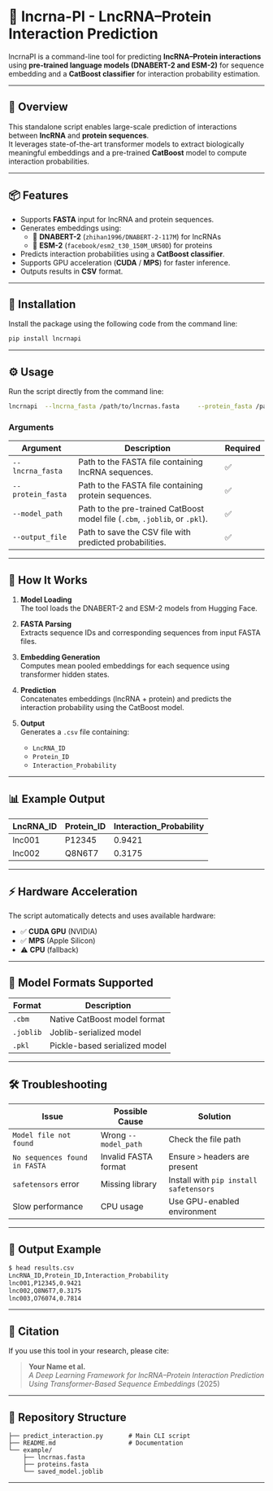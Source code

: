 # 🧬 lncrna-PI - LncRNA–Protein Interaction Prediction

lncrnaPI is a command-line tool for predicting **lncRNA–Protein interactions** using **pre-trained language models (DNABERT-2 and ESM-2)** for sequence embedding and a **CatBoost classifier** for interaction probability estimation.

---

## 🚀 Overview

This standalone script enables large-scale prediction of interactions between **lncRNA** and **protein sequences**.  
It leverages state-of-the-art transformer models to extract biologically meaningful embeddings and a pre-trained **CatBoost** model to compute interaction probabilities.

---

## 📦 Features

- Supports **FASTA** input for lncRNA and protein sequences.  
- Generates embeddings using:
  - 🧬 **DNABERT-2** (`zhihan1996/DNABERT-2-117M`) for lncRNAs  
  - 🧫 **ESM-2** (`facebook/esm2_t30_150M_UR50D`) for proteins  
- Predicts interaction probabilities using a **CatBoost classifier**.  
- Supports GPU acceleration (**CUDA** / **MPS**) for faster inference.  
- Outputs results in **CSV** format.

---

## 🧰 Installation

Install the package using the following code from the command line:

```bash
pip install lncrnapi
```
---

## ⚙️ Usage

Run the script directly from the command line:

```bash
lncrnapi  --lncrna_fasta /path/to/lncrnas.fasta     --protein_fasta /path/to/proteins.fasta     --model_path /path/to/saved_model.joblib     --output_file /path/to/results.csv
```

### **Arguments**

| Argument | Description | Required |
|-----------|--------------|-----------|
| `--lncrna_fasta` | Path to the FASTA file containing lncRNA sequences. | ✅ |
| `--protein_fasta` | Path to the FASTA file containing protein sequences. | ✅ |
| `--model_path` | Path to the pre-trained CatBoost model file (`.cbm`, `.joblib`, or `.pkl`). | ✅ |
| `--output_file` | Path to save the CSV file with predicted probabilities. | ✅ |

---

## 🧠 How It Works

1. **Model Loading**  
   The tool loads the DNABERT-2 and ESM-2 models from Hugging Face.

2. **FASTA Parsing**  
   Extracts sequence IDs and corresponding sequences from input FASTA files.

3. **Embedding Generation**  
   Computes mean pooled embeddings for each sequence using transformer hidden states.

4. **Prediction**  
   Concatenates embeddings (lncRNA + protein) and predicts the interaction probability using the CatBoost model.

5. **Output**  
   Generates a `.csv` file containing:
   - `LncRNA_ID`
   - `Protein_ID`
   - `Interaction_Probability`

---

## 📊 Example Output

| LncRNA_ID | Protein_ID | Interaction_Probability |
|------------|-------------|--------------------------|
| lnc001 | P12345 | 0.9421 |
| lnc002 | Q8N6T7 | 0.3175 |

---

## ⚡ Hardware Acceleration

The script automatically detects and uses available hardware:

- ✅ **CUDA GPU** (NVIDIA)
- ✅ **MPS** (Apple Silicon)
- ⚠️ **CPU** (fallback)

---

## 🧩 Model Formats Supported

| Format | Description |
|---------|-------------|
| `.cbm` | Native CatBoost model format |
| `.joblib` | Joblib-serialized model |
| `.pkl` | Pickle-based serialized model |

---

## 🛠 Troubleshooting

| Issue | Possible Cause | Solution |
|-------|----------------|-----------|
| `Model file not found` | Wrong `--model_path` | Check the file path |
| `No sequences found in FASTA` | Invalid FASTA format | Ensure `>` headers are present |
| `safetensors` error | Missing library | Install with `pip install safetensors` |
| Slow performance | CPU usage | Use GPU-enabled environment |

---

## 📁 Output Example

```bash
$ head results.csv
LncRNA_ID,Protein_ID,Interaction_Probability
lnc001,P12345,0.9421
lnc002,Q8N6T7,0.3175
lnc003,O76074,0.7814
```

---

## 📜 Citation

If you use this tool in your research, please cite:

> **Your Name et al.**  
> *A Deep Learning Framework for lncRNA–Protein Interaction Prediction Using Transformer-Based Sequence Embeddings* (2025)

---

## 🧩 Repository Structure

```
├── predict_interaction.py       # Main CLI script
├── README.md                    # Documentation
└── example/
    ├── lncrnas.fasta
    ├── proteins.fasta
    └── saved_model.joblib
```

---
